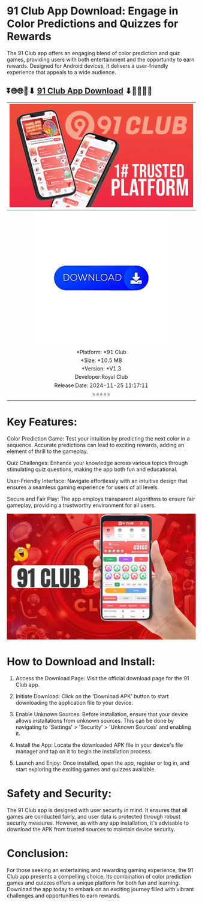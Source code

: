 # 91 Club App Download: Engage in Color Predictions and Quizzes for Rewards 
The 91 Club app offers an engaging blend of color prediction and quiz games, providing users with both entertainment and the opportunity to earn rewards. Designed for Android devices, it delivers a user-friendly experience that appeals to a wide audience.


## ⏬🌐🌐📌⬇ [91 Club App Download](https://advy.me/Apkdownload) ⬇📌🌐🌐⏬

|![hq720](https://github.com/Crazyboy678/91-Club-App-Download-/blob/bae8fa311317938b310c63d392f08e07c82c73b6/b6d756bf291072fdd21a7129859388c6d02e9399f33cbf06217b95f25fb38a79_300.jpeg)| 
|:-------------------------------------------------:|
[![download-now](https://github.com/Crazyboy678/91-Club-App-Download-/blob/bae8fa311317938b310c63d392f08e07c82c73b6/pngtree-navy-blue-download-button-with-arrow-png-image_2459555-removebg-preview.png)](https://advy.me/Apkdownload)  |
| *Platform: *91 Club                      
| *Size: *10.5 MB                                                
| *Version: *V1.3 |
| Developer:Royal Club |
| Release Date: 2024-11-25 11:17:11
| ⭐⭐⭐⭐⭐ |

# Key Features:

Color Prediction Game: Test your intuition by predicting the next color in a sequence. Accurate predictions can lead to exciting rewards, adding an element of thrill to the gameplay.

Quiz Challenges: Enhance your knowledge across various topics through stimulating quiz questions, making the app both fun and educational.

User-Friendly Interface: Navigate effortlessly with an intuitive design that ensures a seamless gaming experience for users of all levels.

Secure and Fair Play: The app employs transparent algorithms to ensure fair gameplay, providing a trustworthy environment for all users.
<div align="center">

  [![image](https://github.com/Crazyboy678/91-Club-App-Download-/blob/ae9d4fd0668211dafb6c66d4b3eb5ff722dce89c/91-Club-APK.jpg)](https://advy.me/Apkdownload)

</div>

# How to Download and Install:

1. Access the Download Page: Visit the official download page for the 91 Club app.


2. Initiate Download: Click on the 'Download APK' button to start downloading the application file to your device.


3. Enable Unknown Sources: Before installation, ensure that your device allows installations from unknown sources. This can be done by navigating to 'Settings' > 'Security' > 'Unknown Sources' and enabling it.


4. Install the App: Locate the downloaded APK file in your device's file manager and tap on it to begin the installation process.


5. Launch and Enjoy: Once installed, open the app, register or log in, and start exploring the exciting games and quizzes available.



# Safety and Security:

The 91 Club app is designed with user security in mind. It ensures that all games are conducted fairly, and user data is protected through robust security measures. However, as with any app installation, it's advisable to download the APK from trusted sources to maintain device security.

# Conclusion:

For those seeking an entertaining and rewarding gaming experience, the 91 Club app presents a compelling choice. Its combination of color prediction games and quizzes offers a unique platform for both fun and learning. Download the app today to embark on an exciting journey filled with vibrant challenges and opportunities to earn rewards.
